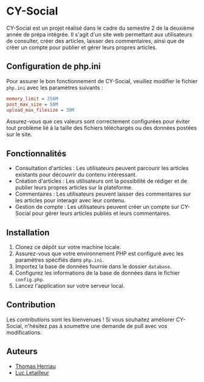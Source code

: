 # CY-Social

CY-Social est un projet réalisé dans le cadre du semestre 2 de la deuxième année de prépa intégrée. Il s'agit d'un site web permettant aux utilisateurs de consulter, créer des articles, laisser des commentaires, ainsi que de créer un compte pour publier et gérer leurs propres articles.

## Configuration de php.ini

Pour assurer le bon fonctionnement de CY-Social, veuillez modifier le fichier `php.ini` avec les paramètres suivants :

```ini
memory_limit = 256M
post_max_size = 50M
upload_max_filesize = 30M
```

Assurez-vous que ces valeurs sont correctement configurées pour éviter tout problème lié à la taille des fichiers téléchargés ou des données postées sur le site.

## Fonctionnalités

- Consultation d'articles : Les utilisateurs peuvent parcourir les articles existants pour découvrir du contenu intéressant.
- Création d'articles : Les utilisateurs ont la possibilité de rédiger et de publier leurs propres articles sur la plateforme.
- Commentaires : Les utilisateurs peuvent laisser des commentaires sur les articles pour interagir avec leur contenu.
- Gestion de compte : Les utilisateurs peuvent créer un compte sur CY-Social pour gérer leurs articles publiés et leurs commentaires.

## Installation

1. Clonez ce dépôt sur votre machine locale.
2. Assurez-vous que votre environnement PHP est configuré avec les paramètres spécifiés dans `php.ini`.
3. Importez la base de données fournie dans le dossier `database`.
4. Configurez les informations de la base de données dans le fichier `config.php`.
5. Lancez l'application sur votre serveur local.

## Contribution

Les contributions sont les bienvenues ! Si vous souhaitez améliorer CY-Social, n'hésitez pas à soumettre une demande de pull avec vos modifications.

## Auteurs

- [Thomas Herriau](lien_vers_le_profil_github)
- [Luc Letailleur](lien_vers_le_profil_github)